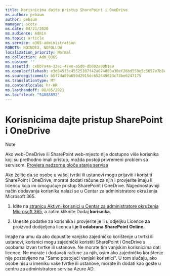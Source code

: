 ```yaml
---
title: Korisnicima dajte pristup SharePoint i OneDrive
ms.author: pebaum
author: pebaum
manager: scotv
ms.date: 04/21/2020
ms.audience: Admin
ms.topic: article
ms.service: o365-administration
ROBOTS: NOINDEX, NOFOLLOW
localization_priority: Normal
ms.collection: Adm_O365
ms.custom: ''
ms.assetid: cebb7a4a-33e1-474e-a5d0-dbd02a80b1e9
ms.openlocfilehash: e3d645f3c45525107f42a074899a30ef26bd559e5c5657e7b8ef69d406357b32
ms.sourcegitcommit: b5f7da89a650d2915dc652449623c78be6247175
ms.translationtype: MT
ms.contentlocale: hr-HR
ms.lasthandoff: 08/05/2021
ms.locfileid: "54088892"
---
```

# <a name="give-users-access-to-sharepoint-and-onedrive"></a>Korisnicima dajte pristup SharePoint i OneDrive

> [!NOTE]
> Ako web-OneDrive ili SharePoint web-mjesto nije dostupno više korisnika koji su prethodno imali pristup, možda postoji privremeni problem sa servisom. [Provjera nadzorne ploče stanja servisa](https://portal.office.com/adminportal/home#/servicehealth)
  
Ako želite da se osobe u vašoj tvrtki ili ustanovi mogu prijaviti i koristiti SharePoint i OneDrive, morate dodati račune za njih i provjerite imaju li licencu koja im omogućuje pristup SharePoint i OneDrive. Najjednostavniji način dodavanja korisnika nalazi se u Centar za administratore okruženja Microsoft 365.
  
1. Idite na [stranicu Aktivni korisnici u Centar za administratore okruženja Microsoft 365](https://portal.office.com/adminportal/home#/users), a zatim kliknite Dodaj **korisnika**.
    
2. Unesite podatke za korisnika i provjerite je li u odjeljku Licence **za** proizvod dodijeljena licenca **i je li odabrana SharePoint Online.** 
    
Imajte na umu da ako dopustite vanjsko zajedničko korištenje u tvrtki ili ustanovi, korisnici mogu zajednički koristiti SharePoint i OneDrive s osobama izvan tvrtke ili ustanove. Ne morate tim vanjskim korisnicima dati licence. Ne morate i dodavati račune za njih, osim ako zajedničko korištenje nije postavljeno na "Samo postojeći vanjski korisnici". U tom slučaju, ako osobe nisu u imeniku vaše tvrtke ili ustanove, morate ih dodati kao goste u centru za administratore servisa Azure AD.
  

